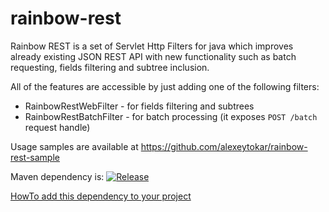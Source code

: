 # rainbow-rest
Rainbow REST is a set of Servlet Http Filters for java which improves already existing JSON REST API with new functionality such as batch requesting, fields filtering and subtree inclusion. 

All of the features are accessible by just adding one of the following filters:
 * RainbowRestWebFilter - for fields filtering and subtrees
 * RainbowRestBatchFilter - for batch processing (it exposes ````POST /batch```` request handle)

Usage samples are available at https://github.com/alexeytokar/rainbow-rest-sample

Maven dependency is:
[![Release](https://jitpack.io/v/alexeytokar/rainbow-rest.svg)](https://jitpack.io/#alexeytokar/rainbow-rest)

[HowTo add this dependency to your project](https://jitpack.io/#alexeytokar/rainbow-rest)

